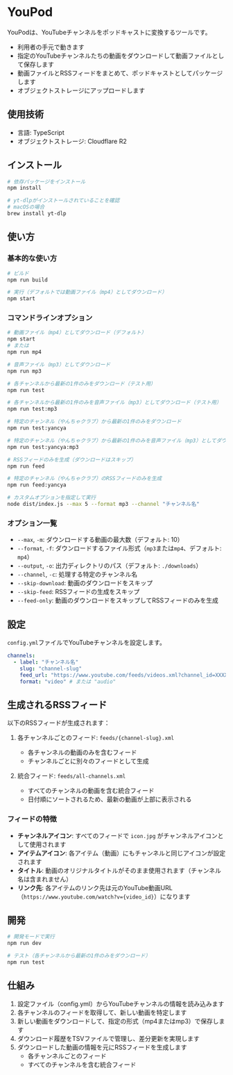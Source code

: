 # YouPod

YouPodは、YouTubeチャンネルをポッドキャストに変換するツールです。

- 利用者の手元で動きます
- 指定のYouTubeチャンネルたちの動画をダウンロードして動画ファイルとして保存します
- 動画ファイルとRSSフィードをまとめて、ポッドキャストとしてパッケージします
- オブジェクトストレージにアップロードします

## 使用技術

- 言語: TypeScript
- オブジェクトストレージ: Cloudflare R2

## インストール

```bash
# 依存パッケージをインストール
npm install

# yt-dlpがインストールされていることを確認
# macOSの場合
brew install yt-dlp
```

## 使い方

### 基本的な使い方

```bash
# ビルド
npm run build

# 実行（デフォルトでは動画ファイル（mp4）としてダウンロード）
npm start
```

### コマンドラインオプション

```bash
# 動画ファイル（mp4）としてダウンロード（デフォルト）
npm start
# または
npm run mp4

# 音声ファイル（mp3）としてダウンロード
npm run mp3

# 各チャンネルから最新の1件のみをダウンロード（テスト用）
npm run test

# 各チャンネルから最新の1件のみを音声ファイル（mp3）としてダウンロード（テスト用）
npm run test:mp3

# 特定のチャンネル（やんちゃクラブ）から最新の1件のみをダウンロード
npm run test:yancya

# 特定のチャンネル（やんちゃクラブ）から最新の1件のみを音声ファイル（mp3）としてダウンロード
npm run test:yancya:mp3

# RSSフィードのみを生成（ダウンロードはスキップ）
npm run feed

# 特定のチャンネル（やんちゃクラブ）のRSSフィードのみを生成
npm run feed:yancya

# カスタムオプションを指定して実行
node dist/index.js --max 5 --format mp3 --channel "チャンネル名"
```

### オプション一覧

- `--max`, `-m`: ダウンロードする動画の最大数（デフォルト: 10）
- `--format`, `-f`: ダウンロードするファイル形式（`mp3`または`mp4`、デフォルト: `mp4`）
- `--output`, `-o`: 出力ディレクトリのパス（デフォルト: `./downloads`）
- `--channel`, `-c`: 処理する特定のチャンネル名
- `--skip-download`: 動画のダウンロードをスキップ
- `--skip-feed`: RSSフィードの生成をスキップ
- `--feed-only`: 動画のダウンロードをスキップしてRSSフィードのみを生成

## 設定

`config.yml`ファイルでYouTubeチャンネルを設定します。

```yaml
channels:
  - label: "チャンネル名"
    slug: "channel-slug"
    feed_url: "https://www.youtube.com/feeds/videos.xml?channel_id=XXXXXXXXXXXX"
    format: "video" # または "audio"
```

## 生成されるRSSフィード

以下のRSSフィードが生成されます：

1. 各チャンネルごとのフィード: `feeds/{channel-slug}.xml`
   - 各チャンネルの動画のみを含むフィード
   - チャンネルごとに別々のフィードとして生成

2. 統合フィード: `feeds/all-channels.xml`
   - すべてのチャンネルの動画を含む統合フィード
   - 日付順にソートされるため、最新の動画が上部に表示される

### フィードの特徴

- **チャンネルアイコン**: すべてのフィードで `icon.jpg` がチャンネルアイコンとして使用されます
- **アイテムアイコン**: 各アイテム（動画）にもチャンネルと同じアイコンが設定されます
- **タイトル**: 動画のオリジナルタイトルがそのまま使用されます（チャンネル名は含まれません）
- **リンク先**: 各アイテムのリンク先は元のYouTube動画URL（`https://www.youtube.com/watch?v={video_id}`）になります

## 開発

```bash
# 開発モードで実行
npm run dev

# テスト（各チャンネルから最新の1件のみをダウンロード）
npm run test
```

## 仕組み

1. 設定ファイル（config.yml）からYouTubeチャンネルの情報を読み込みます
2. 各チャンネルのフィードを取得して、新しい動画を特定します
3. 新しい動画をダウンロードして、指定の形式（mp4またはmp3）で保存します
4. ダウンロード履歴をTSVファイルで管理し、差分更新を実現します
5. ダウンロードした動画の情報を元にRSSフィードを生成します
   - 各チャンネルごとのフィード
   - すべてのチャンネルを含む統合フィード
